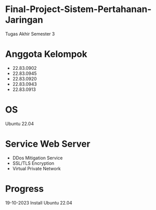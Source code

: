 # Final-Project-Sistem-Pertahanan-Jaringan
Tugas Akhir Semester 3

# Anggota Kelompok
- 22.83.0902
- 22.83.0945
- 22.83.0920
- 22.83.0943
- 22.83.0913
  
# OS
Ubuntu 22.04

# Service Web Server
- DDos Mitigation Service
- SSL/TLS Encryption
- Virtual Private Network
# Progress
19-10-2023 Install Ubuntu 22.04
